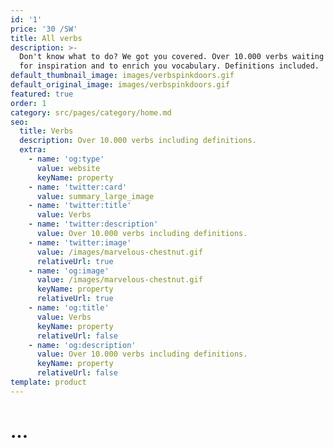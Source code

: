 ```yaml
---
id: '1'
price: '30 /SW'
title: All verbs
description: >-
  Don't know what to do? We got you covered. Over 10.000 verbs waiting for you
  for inspiration and to enrich you vocabulary. Definitions included.
default_thumbnail_image: images/verbspinkdoors.gif
default_original_image: images/verbspinkdoors.gif
featured: true
order: 1
category: src/pages/category/home.md
seo:
  title: Verbs
  description: Over 10.000 verbs including definitions.
  extra:
    - name: 'og:type'
      value: website
      keyName: property
    - name: 'twitter:card'
      value: summary_large_image
    - name: 'twitter:title'
      value: Verbs
    - name: 'twitter:description'
      value: Over 10.000 verbs including definitions.
    - name: 'twitter:image'
      value: /images/marvelous-chestnut.gif
      relativeUrl: true
    - name: 'og:image'
      value: /images/marvelous-chestnut.gif
      keyName: property
      relativeUrl: true
    - name: 'og:title'
      value: Verbs
      keyName: property
      relativeUrl: false
    - name: 'og:description'
      value: Over 10.000 verbs including definitions.
      keyName: property
      relativeUrl: false
template: product
---
```


# ...

